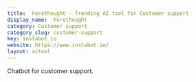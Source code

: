 ```yaml
---
title:  Forethought - Trending AI tool for Customer support
display_name:  Forethought
category: Customer support
category_slug: customer-support
key: instabot_io
website: https://www.instabot.io/
layout: aitool
---
```


Chatbot for customer support.
